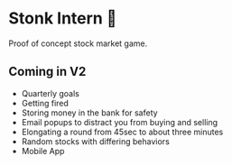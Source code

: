 # Stonk Intern 💎
Proof of concept stock market game.

## Coming in V2
- Quarterly goals
- Getting fired
- Storing money in the bank for safety
- Email popups to distract you from buying and selling
- Elongating a round from 45sec to about three minutes
- Random stocks with differing behaviors
- Mobile App
